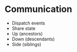 # Communication

- Dispatch events
- Share state
- Up (ancestors)
- Down (descendants)
- Side (siblings)
